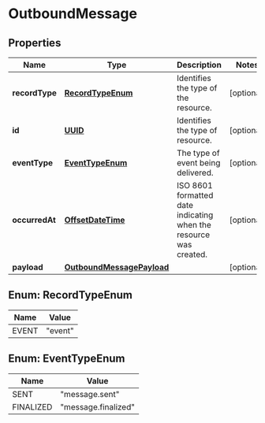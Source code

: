 

# OutboundMessage

## Properties

Name | Type | Description | Notes
------------ | ------------- | ------------- | -------------
**recordType** | [**RecordTypeEnum**](#RecordTypeEnum) | Identifies the type of the resource. |  [optional]
**id** | [**UUID**](UUID.md) | Identifies the type of resource. |  [optional]
**eventType** | [**EventTypeEnum**](#EventTypeEnum) | The type of event being delivered. |  [optional]
**occurredAt** | [**OffsetDateTime**](OffsetDateTime.md) | ISO 8601 formatted date indicating when the resource was created. |  [optional]
**payload** | [**OutboundMessagePayload**](OutboundMessagePayload.md) |  |  [optional]



## Enum: RecordTypeEnum

Name | Value
---- | -----
EVENT | &quot;event&quot;



## Enum: EventTypeEnum

Name | Value
---- | -----
SENT | &quot;message.sent&quot;
FINALIZED | &quot;message.finalized&quot;



